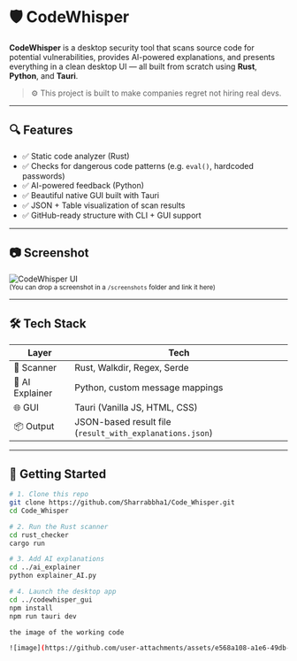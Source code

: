 # 🛡️ CodeWhisper

**CodeWhisper** is a desktop security tool that scans source code for potential vulnerabilities, provides AI-powered explanations, and presents everything in a clean desktop UI — all built from scratch using **Rust**, **Python**, and **Tauri**.

> ⚙️ This project is built to make companies regret not hiring real devs.

---

## 🔍 Features

- ✅ Static code analyzer (Rust)
- ✅ Checks for dangerous code patterns (e.g. `eval()`, hardcoded passwords)
- ✅ AI-powered feedback (Python)
- ✅ Beautiful native GUI built with Tauri
- ✅ JSON + Table visualization of scan results
- ✅ GitHub-ready structure with CLI + GUI support

---

## 📷 Screenshot

![CodeWhisper UI](./screenshots/codewhisper-ui.png)  
<sub>(You can drop a screenshot in a `/screenshots` folder and link it here)</sub>

---

## 🛠️ Tech Stack

| Layer       | Tech                     |
|-------------|--------------------------|
| 🔧 Scanner  | Rust, Walkdir, Regex, Serde |
| 🧠 AI Explainer | Python, custom message mappings |
| 🌐 GUI      | Tauri (Vanilla JS, HTML, CSS) |
| 📦 Output   | JSON-based result file (`result_with_explanations.json`) |

---

## 🚀 Getting Started

```bash
# 1. Clone this repo
git clone https://github.com/Sharrabbha1/Code_Whisper.git
cd Code_Whisper

# 2. Run the Rust scanner
cd rust_checker
cargo run

# 3. Add AI explanations
cd ../ai_explainer
python explainer_AI.py

# 4. Launch the desktop app
cd ../codewhisper_gui
npm install
npm run tauri dev

the image of the working code

![image](https://github.com/user-attachments/assets/e568a108-a1e6-49db-8178-59a296ff1a15)


